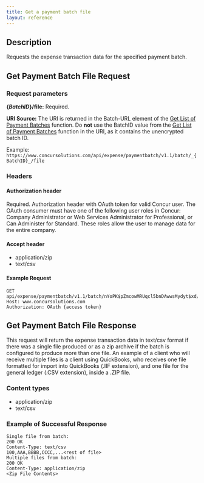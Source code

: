 ```yaml
---
title: Get a payment batch file
layout: reference
---
```



## Description 
Requests the expense transaction data for the specified payment batch. 

##  Get Payment Batch File Request

### Request parameters

**{_BatchID_}/file:** Required.

**URI Source:** The URI is returned in the Batch-URL element of the [Get List of Payment Batches][1] function. Do **not** use the BatchID value from the [Get List of Payment Batches][1] function in the URI, as it contains the unencrypted batch ID.

Example:  
`https://www.concursolutions.com/api/expense/paymentbatch/v1.1/batch/_{BatchID}_/file`

### Headers

#### Authorization header
Required. Authorization header with OAuth token for valid Concur user. The OAuth consumer must have one of the following user roles in Concur: Company Administrator or Web Services Administrator for Professional, or Can Administer for Standard. These roles allow the user to manage data for the entire company.

#### Accept header

* application/zip
* text/csv

####  Example Request

    GET api/expense/paymentbatch/v1.1/batch/nYoPK$pZmcowMRUqcl5bnDAwwsMydyt$xd/file 
    Host: www.concursolutions.com
    Authorization: OAuth {access token}


##  Get Payment Batch File Response

This request will return the expense transaction data in text/csv format if there was a single file produced or as a zip archive if the batch is configured to produce more than one file. An example of a client who will receive multiple files is a client using QuickBooks, who receives one file formatted for import into QuickBooks (.IIF extension), and one file for the general ledger (.CSV extension), inside a .ZIP file.

### Content types

* application/zip
* text/csv

###  Example of Successful Response

    Single file from batch:
    200 OK
    Content-Type: text/csv
    100,AAA,BBBB,CCCC,...<rest of file>
    Multiple files from batch:
    200 OK
    Content-Type: application/zip
    <Zip File Contents>

  

[1]: https://developer.concur.com/payment-batch-file/payment-batch-resource/get-list-payment-batches

